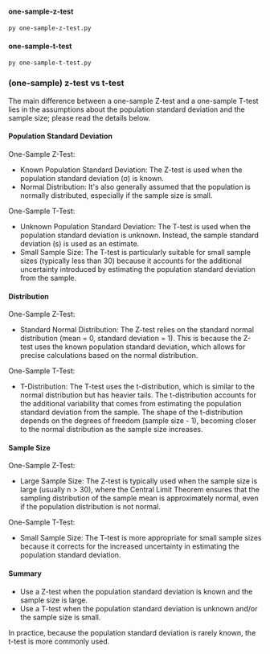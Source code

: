 #### one-sample-z-test
```
py one-sample-z-test.py
```
#### one-sample-t-test
```
py one-sample-t-test.py
```
### (one-sample) z-test vs t-test 
The main difference between a one-sample Z-test and a one-sample T-test lies in the assumptions about the population standard deviation and the sample size; please read the details below.
#### Population Standard Deviation
One-Sample Z-Test:
- Known Population Standard Deviation: The Z-test is used when the population standard deviation (σ) is known.
- Normal Distribution: It's also generally assumed that the population is normally distributed, especially if the sample size is small.

One-Sample T-Test:
- Unknown Population Standard Deviation: The T-test is used when the population standard deviation is unknown. Instead, the sample standard deviation (s) is used as an estimate.
- Small Sample Size: The T-test is particularly suitable for small sample sizes (typically less than 30) because it accounts for the additional uncertainty introduced by estimating the population standard deviation from the sample.
#### Distribution
One-Sample Z-Test:
- Standard Normal Distribution: The Z-test relies on the standard normal distribution (mean = 0, standard deviation = 1). This is because the Z-test uses the known population standard deviation, which allows for precise calculations based on the normal distribution.

One-Sample T-Test:
- T-Distribution: The T-test uses the t-distribution, which is similar to the normal distribution but has heavier tails. The t-distribution accounts for the additional variability that comes from estimating the population standard deviation from the sample. The shape of the t-distribution depends on the degrees of freedom (sample size - 1), becoming closer to the normal distribution as the sample size increases.
#### Sample Size
One-Sample Z-Test:
- Large Sample Size: The Z-test is typically used when the sample size is large (usually n > 30), where the Central Limit Theorem ensures that the sampling distribution of the sample mean is approximately normal, even if the population distribution is not normal.

One-Sample T-Test:
- Small Sample Size: The T-test is more appropriate for small sample sizes because it corrects for the increased uncertainty in estimating the population standard deviation.
#### Summary
- Use a Z-test when the population standard deviation is known and the sample size is large.
- Use a T-test when the population standard deviation is unknown and/or the sample size is small.

In practice, because the population standard deviation is rarely known, the t-test is more commonly used.

